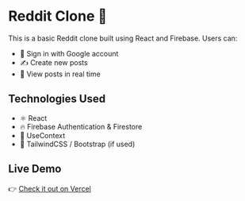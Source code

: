 # Reddit Clone 🧵

This is a basic Reddit clone built using React and Firebase. Users can:

- 🔐 Sign in with Google account
- ✍️ Create new posts
- 👀 View posts in real time

## Technologies Used

- ⚛️ React
- 🔥 Firebase Authentication & Firestore
- 🧠 UseContext 
- 🎨 TailwindCSS / Bootstrap (if used)

## Live Demo

👉 [Check it out on Vercel](https://reddit-clone-one-kappa.vercel.app/)
